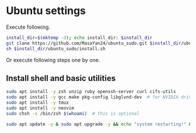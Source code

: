 # Ubuntu settings

Execute following.
```sh
install_dir=$(mktemp -d); echo install_dir: $install_dir
git clone https://github.com/MasaYan24/ubuntu_sudo.git $install_dir/ubuntu_sudo
sh $install_dir/ubuntu_sudo/install.sh
```

Or execute following steps one by one.

## Install shell and basic utilities
```sh
sudo apt install -y zsh unzip ruby openssh-server curl cifs-utils
sudo apt install -y gcc make pkg-config libglvnd-dev  # for NVIDIA driver
sudo apt install -y tmux
sudo apt install -y neovim
sudo chsh -s /bin/zsh $(whoami)  # this is optional

sudo apt update -y & sudo apt upgrade -y && echo "system restarting!" && sudo reboot
```
